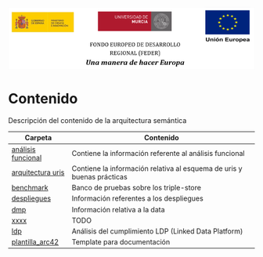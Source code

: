 ![](/arquitectura/integracion/resources/logos_feder.png)

# Contenido

Descripción del contenido de la arquitectura semántica

| Carpeta                                                                                                                                                             | Contenido                                                              |
| ------------------------------------------------------------------------------------------------------------------------------------------------------------------- | ---------------------------------------------------------------------- |
| [análisis funcional](https://git.izertis.com/universidaddemurcia/semantmurc/asio-docs/-/tree/develop/hito_2/arquitectura/arquitectura_semantica/analisis_funcional) | Contiene la información referente al análisis funcional                |
| [arquitectura uris](https://git.izertis.com/universidaddemurcia/semantmurc/asio-docs/-/tree/develop/hito_2/arquitectura/arquitectura_semantica/arquitectura_uris)   | Contiene la información relativa al esquema de uris y buenas prácticas |
| [benchmark](https://git.izertis.com/universidaddemurcia/semantmurc/asio-docs/-/tree/develop/hito_2/arquitectura/arquitectura_semantica/benchmark)                   | Banco de pruebas sobre los triple-store                                |
| [despliegues](https://git.izertis.com/universidaddemurcia/semantmurc/asio-docs/-/tree/develop/hito_2/arquitectura/arquitectura_semantica/despliegues)               | Información referentes a los despliegues                               |
| [dmp](https://git.izertis.com/universidaddemurcia/semantmurc/asio-docs/-/tree/develop/hito_2/arquitectura/arquitectura_semantica/dmp)                               | Información relativa a la data                                         |
| [xxxx](https://git.izertis.com/universidaddemurcia/semantmurc/asio-docs/-/tree/develop/hito_2/arquitectura/arquitectura_semantica/documento_arquitectura)           | TODO                                                                   |
| [ldp](https://git.izertis.com/universidaddemurcia/semantmurc/asio-docs/-/tree/develop/hito_2/arquitectura/arquitectura_semantica/ldp)                               | Análisis del cumplimiento LDP (Linked Data Platform)                   |
| [plantilla_arc42](https://git.izertis.com/universidaddemurcia/semantmurc/asio-docs/-/tree/develop/hito_2/arquitectura/arquitectura_semantica/plantilla_arc42)       | Template para documentación                                            |
